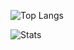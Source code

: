 ![Top Langs](https://github-readme-stats.vercel.app/api/top-langs/?username=arukshpatel&theme=catppuccin_mocha)

![Stats](https://github-readme-stats.vercel.app/api?username=arukshpatel&show_icons=true&theme=catppuccin_mocha)
